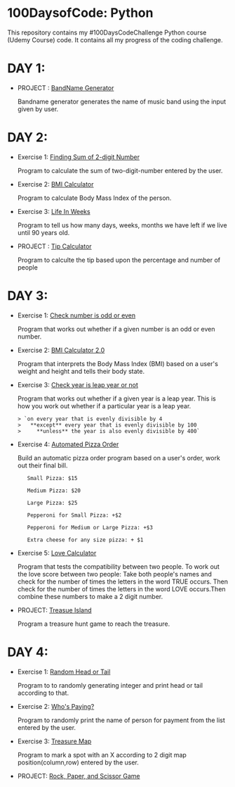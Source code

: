 
# 100DaysofCode: Python

This repository contains my #100DaysCodeChallenge Python course (Udemy Course) code. It contains all my progress of the coding challenge.



# DAY 1:
 - PROJECT : [BandName Generator](https://github.com/Nishi-16-K/100DaysCodeChallenge-Python-/blob/c98d7364887f794a6044ac54619ad76cbd550777/Day1%20Project:%20BandNameGenerator.py)

      Bandname generator generates the name of music band using the input given by user.




# DAY 2:

 - Exercise 1: [Finding Sum of 2-digit Number](https://github.com/Nishi-16-K/100DaysCodeChallenge-Python-/blob/0b2234b380560b6aa159af24b6b129b64a41413a/Day2:%20Exercise1.py)
 
     Program to calculate the sum of two-digit-number entered by the user.
 - Exercise 2: [BMI Calculator](https://github.com/Nishi-16-K/100DaysCodeChallenge-Python-/blob/b4c9f65da9704bae5633893eb7951f7d7e1c06d7/Day%202/Ex2:%20BMI%20Calculator.py)
 
     Program to calculate Body Mass Index of the person.
 - Exercise 3: [Life In Weeks](https://github.com/Nishi-16-K/100DaysCodeChallenge-Python-/blob/bc0d99815cbe44d0385151362424720df0f9c6e6/Day%202/Ex3:%20Life_in_weeks.py)
 
     Program to tell us how many days, weeks, months we have left if we live until 90 years old.
- PROJECT : [Tip Calculator](https://github.com/Nishi-16-K/100DaysCodeChallenge-Python-/blob/ad4d24eb197e0c843e604e11eaaea12b10307ccc/Day%202/PROJECT:%20Tip_Calculator.py)
 
     Program to calculte the tip based upon the percentage and number of people
 
 
 
 
 
 # DAY 3:

- Exercise 1: [Check number is odd or even](https://github.com/Nishi-16-K/100DaysCodeChallenge-Python-/blob/b94c1ede55131f4b43b17b90a793022aa0dba13e/Day%203/Ex1:%20Check%20_odd%20_or%20_even.py)
      
     Program that works out whether if a given number is an odd or even number.
- Exercise 2: [BMI Calculator 2.0]()
      
     Program that interprets the Body Mass Index (BMI) based on a user's weight and height and tells their body state.
- Exercise 3: [Check year is leap year or not](https://github.com/Nishi-16-K/100DaysCodeChallenge-Python-/blob/df94473f66106b677c43fe95c4d6ae8abc2eb9e9/Day%203/Ex3:%20Check_leap_year.py)
      
     Program that works out whether if a given year is a leap year. This is how you work out whether if a particular year is a leap year. 
     
      > `on every year that is evenly divisible by 4
      >   **except** every year that is evenly divisible by 100
      >     **unless** the year is also evenly divisible by 400`
- Exercise 4: [Automated Pizza Order](https://github.com/Nishi-16-K/100DaysCodeChallenge-Python-/blob/78900092d6852b691898840b05d0737f18fb5f41/Day%203/Ex4:%20Automated_Pizza_Order.py)
       
     Build an automatic pizza order program based on a user's order, work out their final bill.

         Small Pizza: $15

         Medium Pizza: $20

         Large Pizza: $25

         Pepperoni for Small Pizza: +$2

         Pepperoni for Medium or Large Pizza: +$3

         Extra cheese for any size pizza: + $1

- Exercise 5: [Love Calculator](https://github.com/Nishi-16-K/100DaysCodeChallenge-Python-/blob/6fb6bc76bc32cae4e35d78f531b8938ed09fe669/Day%203/Ex5:%20Love%20Calculator.py)
      
     Program that tests the compatibility between two people. To work out the love score between two people:
     Take both people's names and check for the number of times the letters in the word TRUE occurs. Then check for the number of times the letters in the word LOVE occurs.Then      combine these numbers to make a 2 digit number.

- PROJECT: [Treasue Island](https://github.com/Nishi-16-K/100DaysCodeChallenge-Python-/blob/7cea066438670455dd2d0fe95f47e8c91f5c0c05/Day%203/PROJECT:%20Treasure%20Island.py)
  
   Program a treasure hunt game to reach the treasure.
   
   
   
   
   
   
# DAY 4:   

- Exercise 1: [Random Head or Tail](https://github.com/Nishi-16-K/100DaysCodeChallenge-Python-/blob/f8076e5c820db9c7de182685f1a6e0dea844aefd/Day%204/Ex1:%20Random%20Head%20or%20Tail.py)
   
   Program to to randomly generating integer and print head or tail according to that.
- Exercise 2: [Who's Paying?](https://github.com/Nishi-16-K/100DaysCodeChallenge-Python-/blob/f8076e5c820db9c7de182685f1a6e0dea844aefd/Day%204/Ex2:%20Who's_Paying.py)
   
   Program to randomly print the name of person for payment from the list entered by the user.
- Exercise 3:  [Treasure Map](https://github.com/Nishi-16-K/100DaysCodeChallenge-Python-/blob/f8076e5c820db9c7de182685f1a6e0dea844aefd/Day%204/Ex3:%20Treasure%20Map.py)
    
    Program to mark a spot with an X according to 2 digit map position(column,row) entered by the user.
- PROJECT: [Rock, Paper, and Scissor Game](https://github.com/Nishi-16-K/100DaysCodeChallenge-Python-/blob/f8076e5c820db9c7de182685f1a6e0dea844aefd/Day%204/PROJECT:%20Rock,%20Paper,%20and%20Scissor.py)




 

